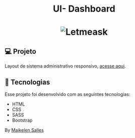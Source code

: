 <h1 align="center">UI- Dashboard</h1>

<h1 align="center">
    <img alt="Letmeask" src="https://user-images.githubusercontent.com/68317244/151512703-2748908f-4328-45e1-b94d-658d3daac911.jpg" />
</h1>

## 💻 Projeto 
Layout de sistema administrativo responsivo, [acesse aqui](https://maikelensalles.site/projetos/UI-Dashboard/pages/dashboard.html).

## 🧪 Tecnologias

Esse projeto foi desenvolvido com as seguintes tecnologias:

- HTML
- CSS
- SASS
- Bootstrap

By [Maikelen Salles](https://maikelensalles.site)
